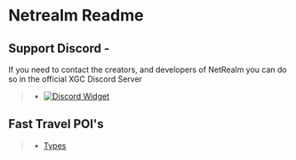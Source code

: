 # Netrealm Readme

## Support Discord - 
If you need to contact the creators, and developers of NetRealm you can do so in the official XGC Discord Server 
> * [![Discord Widget](https://discord.com/api/guilds/829181609156411463/widget.png?style=banner2)](https://discord.gg/Xieon)

## Fast Travel POI's
> * [Types](https://github.com/Twiztid-Kreations/NetRealm-XGCTCG/blob/main/NetRealm%20Card%20Types)
